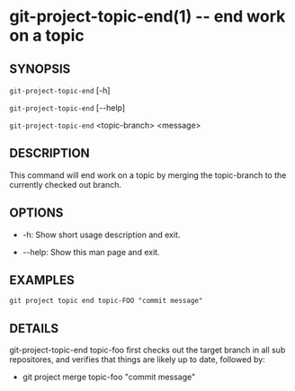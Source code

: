 git-project-topic-end(1) -- end work on a topic
=========================================

## SYNOPSIS

`git-project-topic-end` [-h]

`git-project-topic-end` [--help]

`git-project-topic-end` &lt;topic-branch&gt; &lt;message&gt;

## DESCRIPTION

This command will end work on a topic by merging the topic-branch to the currently checked out branch.

## OPTIONS

  * -h:
    Show short usage description and exit.

  * --help:
    Show this man page and exit.

## EXAMPLES

    git project topic end topic-FOO "commit message"

## DETAILS
git-project-topic-end topic-foo first checks out the target branch in all sub repositores,
and verifies that things are likely up to date, followed by:

  * git project merge topic-foo "commit message"
